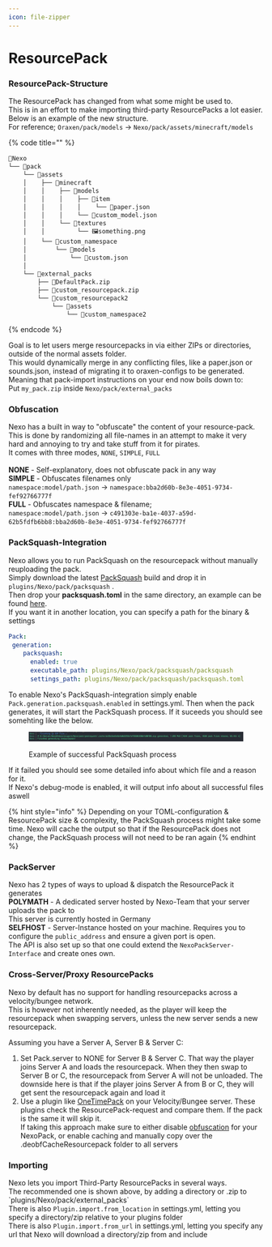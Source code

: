 ```yaml
---
icon: file-zipper
---
```


# ResourcePack

### ResourcePack-Structure

The ResourcePack has changed from what some might be used to.\
This is in an effort to make importing third-party ResourcePacks a lot easier.\
Below is an example of the new structure.\
For reference; `Oraxen/pack/models` -> `Nexo/pack/assets/minecraft/models`

{% code title="" %}
```
📁Nexo
└── 📁pack
    └── 📁assets
    │    ├── 📁minecraft
    │    │    ├── 📁models
    │    │    │    ├── 📁item
    │    │    │    │    └── 📑paper.json
    │    │    │    └── 📑custom_model.json
    │    │    └── 📁textures
    │    │         └── 🖼️something.png
    │    └── 📁custom_namespace
    │        └── 📁models
    │            └── 📑custom.json
    │  
    └── 📁external_packs
        ├── 📁DefaultPack.zip
        ├── 📁custom_resourcepack.zip
        └── 📁custom_resourcepack2
            └── 📁assets
                └── 📁custom_namespace2
```
{% endcode %}

Goal is to let users merge resourcepacks in via either ZIPs or directories, outside of the normal assets folder.\
This would dynamically merge in any conflicting files, like a paper.json or sounds.json, instead of migrating it to oraxen-configs to be generated.\
Meaning that pack-import instructions on your end now boils down to:\
Put `my_pack.zip` inside `Nexo/pack/external_packs`

### Obfuscation

Nexo has a built in way to "obfuscate" the content of your resource-pack.\
This is done by randomizing all file-names in an attempt to make it very hard and annoying to try and take stuff from it for pirates.\
It comes with three modes, `NONE`, `SIMPLE`, `FULL`\
\
**NONE** - Self-explanatory, does not obfuscate pack in any way\
**SIMPLE** - Obfuscates filenames only\
`namespace:model/path.json` -> `namespace:bba2d60b-8e3e-4051-9734-fef92766777f`\
**FULL** - Obfuscates namespace & filename;\
`namespace:model/path.json` -> `c491303e-ba1e-4037-a59d-62b5fdfb6bb8:bba2d60b-8e3e-4051-9734-fef92766777f`

### PackSquash-Integration

Nexo allows you to run PackSquash on the resourcepack without manually reuploading the pack.\
Simply download the latest [PackSquash](https://github.com/ComunidadAylas/PackSquash/releases) build and drop it in `plugins/Nexo/pack/packsquash` .\
Then drop your **packsquash.toml** in the same directory, an example can be found [here](https://gist.github.com/Boy0000/92149d2704b6086473fccb4d771c42b4).\
If you want it in another location, you can specify a path for the binary & settings

```yaml
Pack:
 generation:
    packsquash:
      enabled: true
      executable_path: plugins/Nexo/pack/packsquash/packsquash
      settings_path: plugins/Nexo/pack/packsquash/packsquash.toml
```

To enable Nexo's PackSquash-integration simply enable `Pack.generation.packsquash.enabled` in settings.yml. Then when the pack generates, it will start the PackSquash process. If it suceeds you should see somehting like the below.

<figure><img src="../.gitbook/assets/image.png" alt=""><figcaption><p>Example of successful PackSquash process</p></figcaption></figure>

If it failed you should see some detailed info about which file and a reason for it.\
If Nexo's debug-mode is enabled, it will output info about all successful files aswell

{% hint style="info" %}
Depending on your TOML-configuration & ResourcePack size & complexity, the PackSquash process might take some time. Nexo will cache the output so that if the ResourcePack does not change, the PackSquash process will not need to be ran again
{% endhint %}

### PackServer

Nexo has 2 types of ways to upload & dispatch the ResourcePack it generates\
**POLYMATH** - A dedicated server hosted by Nexo-Team that your server uploads the pack to\
This server is currently hosted in Germany\
**SELFHOST** - Server-Instance hosted on your machine. Requires you to configure the `public_address` and ensure a given port is open.\
The API is also set up so that one could extend the `NexoPackServer-Interface` and create ones own.

### Cross-Server/Proxy ResourcePacks

Nexo by default has no support for handling resourcepacks across a velocity/bungee network.\
This is however not inherently needed, as the player will keep the resourcepack when swapping servers, unless the new server sends a new resourcepack.

Assuming you have a Server A, Server B & Server C:

1. Set Pack.server to NONE for Server B & Server C. That way the player joins Server A and loads the resourcepack. When they then swap to Server B or C, the resourcepack from Server A will not be unloaded. The downside here is that if the player joins Server A from B or C, they will get sent the resourcepack again and load it
2. Use a plugin like [OneTimePack](https://www.spigotmc.org/resources/onetimepack-avoid-double-sending-the-same-pack-bungeecord-velocity.106749/) on your Velocity/Bungee server. These plugins check the ResourcePack-request and compare them. If the pack is the same it will skip it.\
   If taking this approach make sure to either disable [obfuscation](resourcepack.md#obfuscation) for your NexoPack, or enable caching and manually copy over the .deobfCacheResourcepack folder to all servers

### Importing

Nexo lets you import Third-Party ResourcePacks in several ways.\
The recommended one is shown above, by adding a directory or .zip to \`plugins/Nexo/pack/external\_packs\`\
There is also `Plugin.import.from_location` in settings.yml, letting you specify a directory/zip relative to your plugins folder\
There is also `Plugin.import.from_url` in settings.yml, letting you specify any url that Nexo will download a directory/zip from and include
